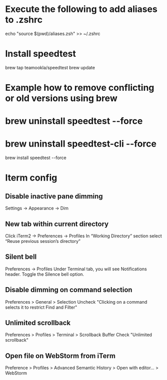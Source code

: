 # Execute the following to add aliases to .zshrc

echo "source $(pwd)/aliases.zsh" >> ~/.zshrc

# Install speedtest

brew tap teamookla/speedtest
brew update
# Example how to remove conflicting or old versions using brew
# brew uninstall speedtest --force
# brew uninstall speedtest-cli --force
brew install speedtest --force

# Iterm config

## Disable inactive pane dimming
Settings -> Appearance -> Dim

## New tab within current directory
Click iTerm2 → Preferences → Profiles
In “Working Directory” section select “Reuse previous session’s directory”

## Silent bell
Preferences -> Profiles
Under Terminal tab, you will see Notifications header. Toggle the Silence bell option.

## Disable dimming on command selection
Preferences > General > Selection
Uncheck "Clicking on a command selects it to restrict Find and Filter"

## Unlimited scrollback
Preferences > Profiles > Terminal > Scrollback Buffer
Check "Unlimited scrollback"

## Open file on WebStorm from iTerm
Preference > Profiles > Advanced
Semantic History > Open with editor... > WebStorm
